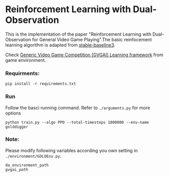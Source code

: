 # Reinforcement Learning with Dual-Observation
This is the implementation of the paper "Reinforcement Learning with Dual-Observation for General Video Game Playing".The basic reinfocement learning algorithm is adapted from [stable-baseline3](https://github.com/DLR-RM/stable-baselines3).

Check [Generic Video Game Competition (GVGAI) Learning framework](https://github.com/SUSTechGameAI/GVGAI_GYM) from game environment.
### Requirments:

```
pip install -r requirements.txt
```
### Run
Follow the basci running command. Refer to `./arguments.py` for more options
```
python train.py --algo PPO --total-timesteps 1000000 --env-name golddigger
```


### Note:
Please modify following variables according you own setting in `./environment/GOLOEnv.py`.
```
da_environment_path 
gvgai_path 
```
